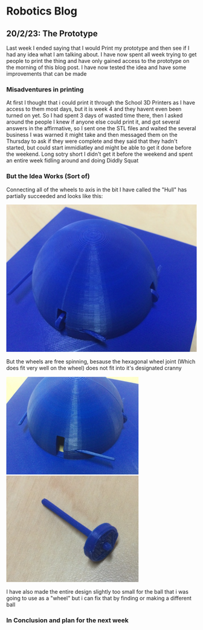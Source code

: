 # Robotics Blog

## 20/2/23: The Prototype

Last week I ended saying that I would Print my prototype and then see if I had any idea what I am talking about. I have now spent all week trying to get people to print the thing and have only gained access to the prototype on the morning of this blog post. I have now tested the idea and have some improvements that can be made

### Misadventures in printing

At first I thought that i could print it through the School 3D Printers as I have access to them most days, but it is week 4 and they havent even been turned on yet. So I had spent 3 days of wasted time there, then I asked around the people I knew if anyone else could print it, and got several answers in the affirmative, so I sent one the STL files and waited the several business I was warned it might take and then messaged them on the Thursday to ask if they were complete and they said that they hadn't started, but could start immidiatley and might be able to get it done before the weekend. Long sotry short I didn't get it before the weekend and spent an entire week fidling around and doing Diddly Squat

### But the Idea Works (Sort of) 

Connecting all of the wheels to axis in the bit I have called the "Hull" has partially succeeded and looks like this:

<img src="../Images/Blue Hull.png" width=800px alt="Images/hull.png">

But the wheels are free spinning, besause the hexagonal wheel joint (Which does fit very well on the wheel) does not fit into it's designated cranny

<img src="../Images/Blue Hull Axel.png" width=350px alt="Images/bad axel.png"><img src="../Images/Blue Wheel Axel.png" width=350px alt="Images/Wheel together.png">



I have also made the entire design slightly too small for the ball that i was going to use as a "wheel" but i can fix that by finding or making a different ball

### In Conclusion and plan for the next week

